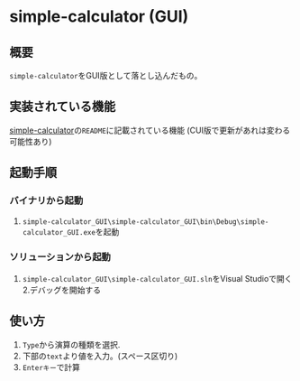 # simple-calculator (GUI)
## 概要
`simple-calculator`をGUI版として落とし込んだもの。

## 実装されている機能
[simple-calculator](../README.md)の`README`に記載されている機能
(CUI版で更新があれは変わる可能性あり)

## 起動手順
### バイナリから起動
1. `simple-calculator_GUI\simple-calculator_GUI\bin\Debug\simple-calculator_GUI.exe`を起動

### ソリューションから起動
1. `simple-calculator_GUI\simple-calculator_GUI.sln`をVisual Studioで開く
2.デバッグを開始する

## 使い方
1. `Type`から演算の種類を選択.
2. 下部の`text`より値を入力。(スペース区切り)
3. `Enterキー`で計算
